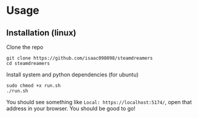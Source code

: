 # Usage

## Installation (linux)

Clone the repo

```
git clone https://github.com/isaac098098/steamdreamers
cd steamdreamers
```

Install system and python dependencies (for ubuntu)

```
sudo chmod +x run.sh
./run.sh
```

You should see something like `Local: https://localhost:5174/`, open that address in your browser. You should be good to go!

